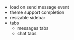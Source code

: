 - load on send message event
- theme support completion
- resizable sidebar
- tabs 
  - messages tabs
  - chat tabs